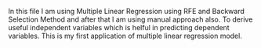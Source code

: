 In this file I am using Multiple Linear Regression using RFE and Backward Selection Method and after that I am using manual approach also.
To derive useful independent variables which is helful in predicting dependent variables.
This is my first application of multiple linear regression model.
